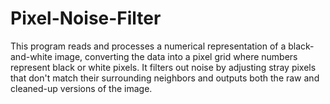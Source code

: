 # Pixel-Noise-Filter
This program reads and processes a numerical representation of a black-and-white image, converting the data into a pixel grid where numbers represent black or white pixels. It filters out noise by adjusting stray pixels that don't match their surrounding neighbors and outputs both the raw and cleaned-up versions of the image.
